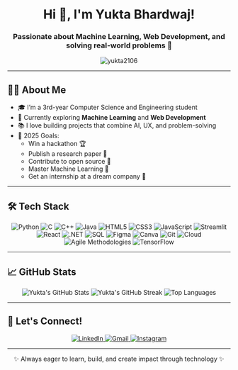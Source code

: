 <h1 align="center">Hi 👋, I'm Yukta Bhardwaj!</h1>
<h3 align="center">Passionate about Machine Learning, Web Development, and solving real-world problems 🚀</h3>

<p align="center">
  <img src="https://komarev.com/ghpvc/?username=yukta2106&label=Profile%20views&color=0e75b6&style=flat" alt="yukta2106" />
</p>

---

## 🧑‍💻 About Me

- 🎓 I’m a 3rd-year Computer Science and Engineering student
- 🚀 Currently exploring **Machine Learning** and **Web Development**
- 📚 I love building projects that combine AI, UX, and problem-solving
- 🎯 2025 Goals:
  - Win a hackathon 🏆
  - Publish a research paper 📝
  - Contribute to open source 🌟
  - Master Machine Learning 🤖
  - Get an internship at a dream company 💼

---

## 🛠️ Tech Stack

<p align="center">
  <img src="https://img.shields.io/badge/Python-3776AB?style=for-the-badge&logo=python&logoColor=white" alt="Python"/>
  <img src="https://img.shields.io/badge/C-00599C?style=for-the-badge&logo=c&logoColor=white" alt="C"/>
  <img src="https://img.shields.io/badge/C++-00599C?style=for-the-badge&logo=c%2B%2B&logoColor=white" alt="C++"/>
  <img src="https://img.shields.io/badge/Java-007396?style=for-the-badge&logo=java&logoColor=white" alt="Java"/>
  <img src="https://img.shields.io/badge/HTML5-E34F26?style=for-the-badge&logo=html5&logoColor=white" alt="HTML5"/>
  <img src="https://img.shields.io/badge/CSS3-1572B6?style=for-the-badge&logo=css3&logoColor=white" alt="CSS3"/>
  <img src="https://img.shields.io/badge/JavaScript-F7DF1E?style=for-the-badge&logo=javascript&logoColor=black" alt="JavaScript"/>
  <img src="https://img.shields.io/badge/Streamlit-FF4B4B?style=for-the-badge&logo=streamlit&logoColor=white" alt="Streamlit"/>
  <img src="https://img.shields.io/badge/React-20232A?style=for-the-badge&logo=react&logoColor=61DAFB" alt="React"/>
  <img src="https://img.shields.io/badge/.NET-512BD4?style=for-the-badge&logo=dotnet&logoColor=white" alt=".NET"/>
  <img src="https://img.shields.io/badge/SQL-4479A1?style=for-the-badge&logo=mysql&logoColor=white" alt="SQL"/>
  <img src="https://img.shields.io/badge/Figma-F24E1E?style=for-the-badge&logo=figma&logoColor=white" alt="Figma"/>
  <img src="https://img.shields.io/badge/Canva-00C4CC?style=for-the-badge&logo=canva&logoColor=white" alt="Canva"/>
  <img src="https://img.shields.io/badge/Git-F05032?style=for-the-badge&logo=git&logoColor=white" alt="Git"/>
  <img src="https://img.shields.io/badge/Cloud-4285F4?style=for-the-badge&logo=googlecloud&logoColor=white" alt="Cloud"/>
  <img src="https://img.shields.io/badge/Agile-FF8C00?style=for-the-badge&logo=agile&logoColor=white" alt="Agile Methodologies"/>
  <img src="https://img.shields.io/badge/TensorFlow-FF6F00?style=for-the-badge&logo=tensorflow&logoColor=white" alt="TensorFlow"/>
</p>

---

## 📈 GitHub Stats

<p align="center">
  <img src="https://github-readme-stats.vercel.app/api?username=yukta2106&show_icons=true&theme=radical" alt="Yukta's GitHub Stats"/>
  <img src="https://github-readme-streak-stats.herokuapp.com/?user=yukta2106&theme=radical" alt="Yukta's GitHub Streak"/>
  <img src="https://github-readme-stats.vercel.app/api/top-langs/?username=yukta2106&layout=compact&theme=radical" alt="Top Languages"/>
</p>

---

## 🤝 Let's Connect!

<p align="center">
  <a href="https://www.linkedin.com/in/yukta-bhardwaj-806467288/" target="blank">
    <img src="https://img.shields.io/badge/LinkedIn-0A66C2?style=for-the-badge&logo=linkedin&logoColor=white" alt="LinkedIn"/>
  </a>
  <a href="mailto:yukta.bhardwaj2005@gmail.com" target="blank">
    <img src="https://img.shields.io/badge/Gmail-D14836?style=for-the-badge&logo=gmail&logoColor=white" alt="Gmail"/>
  </a>
  <a href="https://www.instagram.com/yukta2106/" target="blank">
    <img src="https://img.shields.io/badge/Instagram-E4405F?style=for-the-badge&logo=instagram&logoColor=white" alt="Instagram"/>
  </a>
</p>

---

<p align="center">✨ Always eager to learn, build, and create impact through technology ✨</p>
